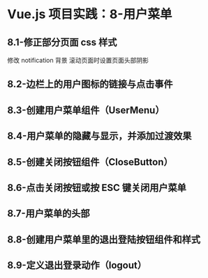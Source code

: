 # Vue.js 项目实践：8-用户菜单

## 8.1-修正部分页面 css 样式

修改 notification 背景
滚动页面时设置页面头部阴影

## 8.2-边栏上的用户图标的链接与点击事件

## 8.3-创建用户菜单组件（UserMenu）

## 8.4-用户菜单的隐藏与显示，并添加过渡效果

## 8.5-创建关闭按钮组件（CloseButton）

## 8.6-点击关闭按钮或按 ESC 键关闭用户菜单

## 8.7-用户菜单的头部

## 8.8-创建用户菜单里的退出登陆按钮组件和样式

## 8.9-定义退出登录动作（logout）
